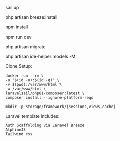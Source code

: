 sail up

php artisan breeze:install

npm install

npm run dev

php artisan migrate

php artisan ide-helper:models -M

Clone Setup:

```
docker run --rm \
-u "$(id -u):$(id -g)" \
-v $(pwd):/var/www/html \
-w /var/www/html \
laravelsail/php81-composer:latest \
composer install --ignore-platform-reqs
```
```
mkdir -p storage/framework/{sessions,views,cache}
```

Laravel template includes:


```
Auth Scaffolding via Laravel Breeze
AlphineJS
Tailwind css
```

